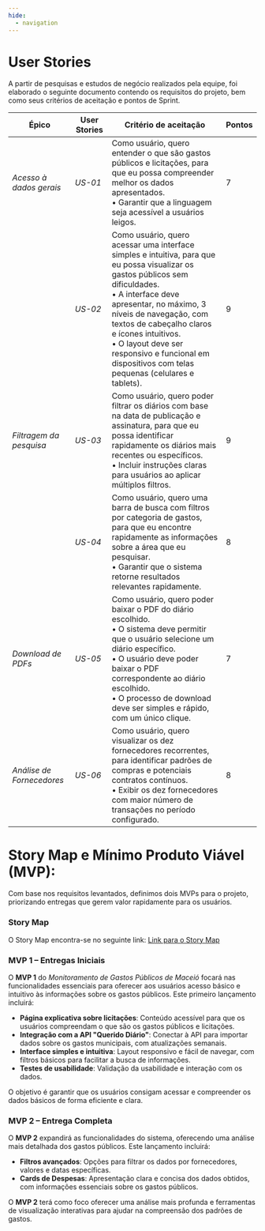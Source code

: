 ```yaml
---
hide:
  - navigation
---
```


# User Stories
A partir de pesquisas e estudos de negócio realizados pela equipe, foi elaborado o seguinte documento contendo os requisitos do projeto, bem como seus critérios de aceitação e pontos de Sprint.

| **Épico**                    | **User Stories**                                                                                                    | **Critério de aceitação**                                                                                                                                                         | **Pontos** |
|------------------------------|----------------------------------------------------------------------------------------------------------------------|-----------------------------------------------------------------------------------------------------------------------------------------------------------------------------|------------|
| *Acesso à dados gerais*      | *US-01*           | Como usuário, quero entender o que são gastos públicos e licitações, para que eu possa compreender melhor os dados apresentados.<br> • Garantir que a linguagem seja acessível a usuários leigos.              | 7          |
|                              | *US-02*           | Como usuário, quero acessar uma interface simples e intuitiva, para que eu possa visualizar os gastos públicos sem dificuldades.<br> • A interface deve apresentar, no máximo, 3 níveis de navegação, com textos de cabeçalho claros e ícones intuitivos.<br> • O layout deve ser responsivo e funcional em dispositivos com telas pequenas (celulares e tablets).                | 9          |
| *Filtragem da pesquisa*      | *US-03*           | Como usuário, quero poder filtrar os diários com base na data de publicação e assinatura, para que eu possa identificar rapidamente os diários mais recentes ou específicos.<br> • Incluir instruções claras para usuários ao aplicar múltiplos filtros.                | 9          |
|                              | *US-04*           | Como usuário, quero uma barra de busca com filtros por categoria de gastos, para que eu encontre rapidamente as informações sobre a área que eu pesquisar.<br> • Garantir que o sistema retorne resultados relevantes rapidamente.                           | 8          |
| *Download de PDFs*     | *US-05*           | Como usuário, quero poder baixar o PDF do diário escolhido.<br> • O sistema deve permitir que o usuário selecione um diário específico.<br> • O usuário deve poder baixar o PDF correspondente ao diário escolhido.<br> • O processo de download deve ser simples e rápido, com um único clique. | 7         |
| *Análise de Fornecedores*    | *US-06*           | Como usuário, quero visualizar os dez fornecedores recorrentes, para identificar padrões de compras e potenciais contratos contínuos.<br> • Exibir os dez fornecedores com maior número de transações no período configurado.<br>   | 8          |




# Story Map e Mínimo Produto Viável (MVP):
Com base nos requisitos levantados, definimos dois MVPs para o projeto, priorizando entregas que
gerem valor rapidamente para os usuários. 

### Story Map
O Story Map encontra-se no seguinte link: [Link para o Story Map](https://www.figma.com/board/zxbXIqs4R1qCbUL5bejapG/User-story-mapping?node-id=1111-898&node-type=shape_with_text&t=tvNNdbYypqmcuZbr-0)

### MVP 1 – Entregas Iniciais

O **MVP 1** do *Monitoramento de Gastos Públicos de Maceió* focará nas funcionalidades essenciais para oferecer aos usuários acesso básico e intuitivo às informações sobre os gastos públicos. Este primeiro lançamento incluirá:

- **Página explicativa sobre licitações**: Conteúdo acessível para que os usuários compreendam o que são os gastos públicos e licitações.
- **Integração com a API "Querido Diário"**: Conectar à API para importar dados sobre os gastos municipais, com atualizações semanais.
- **Interface simples e intuitiva**: Layout responsivo e fácil de navegar, com filtros básicos para facilitar a busca de informações.
- **Testes de usabilidade**: Validação da usabilidade e interação com os dados.

O objetivo é garantir que os usuários consigam acessar e compreender os dados básicos de forma eficiente e clara.

### MVP 2 – Entrega Completa

O **MVP 2** expandirá as funcionalidades do sistema, oferecendo uma análise mais detalhada dos gastos públicos. Este lançamento incluirá:

- **Filtros avançados**: Opções para filtrar os dados por fornecedores, valores e datas específicas.
- **Cards de Despesas**: Apresentação clara e concisa dos dados obtidos, com informações essenciais sobre os gastos públicos.

O **MVP 2** terá como foco oferecer uma análise mais profunda e ferramentas de visualização interativas para ajudar na compreensão dos padrões de gastos.

